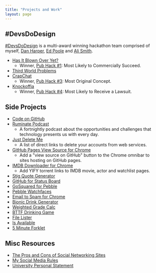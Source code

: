 ```yaml
---
title: "Projects and Work"
layout: page
---
```


## #DevsDoDesign

[#DevsDoDesign](http://devsdodesign.com) is a multi-award winning hackathon team comprised of myself, [Dan Harper](http://twitter.com/danharper7), [Ed Poole](http://twitter.com/_ewp) and [Ali Smith](http://twitter.com/40_thieves).

- [Has It Blown Over Yet?](http://blownover.devsdodesign.com/)
    - Winner, [Pub Hack #1](http://www.pubhack.co.uk/pubhack-1-results-report/): Most Likely to Commercially Succeed.
- [Third World Problems](http://thirdworldproblems.devsdodesign.com/)
- [CrapChat](https://github.com/PubHack/CrapChat)
    - Winner, [Pub Hack #3](http://www.pubhack.co.uk/pubhack-3-results/): Most Original Concept.
- [Knockoffia](http://knockoffia.devsdodesign.com/)
    - Winner, [Pub Hack #4](https://twitter.com/rmlewisuk/status/614169436191346688): Most Likely to Receive a Lawsuit.

## Side Projects

- [Code on GitHub](https://github.com/rmlewisuk)
- [Ruminate Podcast](http://www.ruminatepodcast.com/)
    - A fortnightly podcast about the opportunities and challenges that technology presents us with every day.
- [Just Delete Me](http://justdelete.me)
    - A list of direct links to delete your accounts from web services.
- [GitHub Pages View Source for Chrome](https://chrome.google.com/webstore/detail/github-pages-view-source/eboipoomjlbpkfmmiicfgmclghepgbbk)
    - Add a "view source on GitHub" button to the Chrome omnibar to sites hosting on GitHub pages.
- [IMDB Downloader for Chrome](https://chrome.google.com/webstore/detail/movie-downloader-for-imdb/dinhogfacedcmkmbkidnlcchcoanjgma)
    - Add YIFY torrent links to IMDB movie, actor and watchlist pages.
- [Stig Quote Generator](http://code.robblewis.me/stig-quotes/)
- [GitHub for Status Board](/projects/github-status-board)
- [GoSquared for Pebble](https://github.com/rmlewisuk/gosquared-for-pebble)
- [Pebble Watchfaces](https://github.com/rmlewisuk/pebble-faces)
- [Email to Spam for Chrome](https://github.com/rmlewisuk/email-to-spam)
- [Bionic Drink Generator](/projects/bionicdrink)
- [Weighted Grade Calc](http://code.robblewis.me/weighted-grade-calculator/)
- [BTTF Drinking Game](/projects/back-to-the-future-drinking-game)
- [File Lister](http://github.com/rmlewisuk/file-lister)
- [Is Available](http://github.com/rmlewisuk/is-available)
- [5 Minute Forklet](https://github.com/rmlewisuk/5minforklet)

## Misc Resources

- [The Pros and Cons of Social Networking Sites](/projects/the-pros-and-cons-of-social-networking-sites)
- [My Social Media Rules](/projects/social)
- [University Personal Statement](/projects/university-personal-statement)